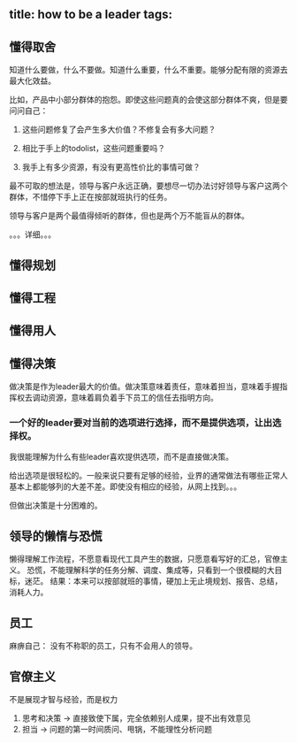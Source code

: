 title: how to be a leader
tags:
---


## 懂得取舍

知道什么要做，什么不要做。知道什么重要，什么不重要。能够分配有限的资源去最大化效益。

比如，产品中小部分群体的抱怨。即使这些问题真的会使这部分群体不爽，但是要问问自己：

1. 这些问题修复了会产生多大价值？不修复会有多大问题？

2. 相比于手上的todolist，这些问题重要吗？

3. 我手上有多少资源，有没有更高性价比的事情可做？

最不可取的想法是，领导与客户永远正确，要想尽一切办法讨好领导与客户这两个群体，不惜停下手上正在按部就班执行的任务。

领导与客户是两个最值得倾听的群体，但也是两个万不能盲从的群体。

。。。详细。。。

## 懂得规划

## 懂得工程

## 懂得用人

## 懂得决策

做决策是作为leader最大的价值。做决策意味着责任，意味着担当，意味着手握指挥权去调动资源，意味着肩负着手下员工的信任去指明方向。

### 一个好的leader要对当前的选项进行选择，而不是提供选项，让出选择权。

我很能理解为什么有些leader喜欢提供选项，而不是直接做决策。

给出选项是很轻松的。一般来说只要有足够的经验，业界的通常做法有哪些正常人基本上都能够列的大差不差。即使没有相应的经验，从网上找到。。。

但做出决策是十分困难的。

## 领导的懒惰与恐慌

懒得理解工作流程，不愿意看现代工具产生的数据，只愿意看写好的汇总，官僚主义。
恐慌，不能理解科学的任务分解、调度、集成等，只看到一个很模糊的大目标，迷茫。
结果：本来可以按部就班的事情，硬加上无止境规划、报告、总结，消耗人力。

## 员工
麻痹自己： 没有不称职的员工，只有不会用人的领导。

## 官僚主义
不是展现才智与经验，而是权力

1. 思考和决策  ->  直接致使下属，完全依赖别人成果，提不出有效意见
2. 担当 ->  问题的第一时间质问、甩锅，不能理性分析问题